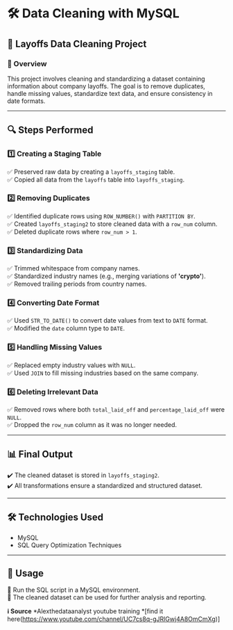 # 🛠️ Data Cleaning with MySQL  

## 📌 Layoffs Data Cleaning Project  

### 📖 Overview  
This project involves cleaning and standardizing a dataset containing information about company layoffs. The goal is to remove duplicates, handle missing values, standardize text data, and ensure consistency in date formats.  

---

## 🔍 Steps Performed  

### 1️⃣ Creating a Staging Table  
✅ Preserved raw data by creating a `layoffs_staging` table.  
✅ Copied all data from the `layoffs` table into `layoffs_staging`.  

### 2️⃣ Removing Duplicates  
✅ Identified duplicate rows using `ROW_NUMBER()` with `PARTITION BY`.  
✅ Created `layoffs_staging2` to store cleaned data with a `row_num` column.  
✅ Deleted duplicate rows where `row_num > 1`.  

### 3️⃣ Standardizing Data  
✅ Trimmed whitespace from company names.  
✅ Standardized industry names (e.g., merging variations of **'crypto'**).  
✅ Removed trailing periods from country names.  

### 4️⃣ Converting Date Format  
✅ Used `STR_TO_DATE()` to convert date values from text to `DATE` format.  
✅ Modified the `date` column type to `DATE`.  

### 5️⃣ Handling Missing Values  
✅ Replaced empty industry values with `NULL`.  
✅ Used `JOIN` to fill missing industries based on the same company.  

### 6️⃣ Deleting Irrelevant Data  
✅ Removed rows where both `total_laid_off` and `percentage_laid_off` were `NULL`.  
✅ Dropped the `row_num` column as it was no longer needed.  

---

## 📊 Final Output  
✔️ The cleaned dataset is stored in `layoffs_staging2`.  
✔️ All transformations ensure a standardized and structured dataset.  

---

## 🛠️ Technologies Used  
- MySQL  
- SQL Query Optimization Techniques  

---

## 🚀 Usage  
🔹 Run the SQL script in a MySQL environment.  
🔹 The cleaned dataset can be used for further analysis and reporting.  

**ℹ️ Source**
*Alexthedataanalyst youtube training *[find it here(https://www.youtube.com/channel/UC7cs8q-gJRlGwj4A8OmCmXg)]
